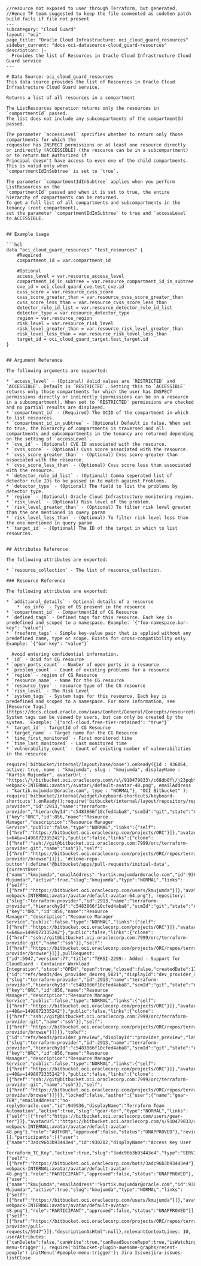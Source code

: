 ```

//resource not exposed to user through Terraform, but generated.
//Hence TF team suggested to keep the file commented as codeGen patch build fails if file not present
---
subcategory: "Cloud Guard"
layout: "oci"
page_title: "Oracle Cloud Infrastructure: oci_cloud_guard_resources"
sidebar_current: "docs-oci-datasource-cloud_guard-resources"
description: |-
  Provides the list of Resources in Oracle Cloud Infrastructure Cloud Guard service
---

# Data Source: oci_cloud_guard_resources
This data source provides the list of Resources in Oracle Cloud Infrastructure Cloud Guard service.

Returns a list of all resources in a compartment

The ListResources operation returns only the resources in `compartmentId` passed.
The list does not include any subcompartments of the compartmentId passed.

The parameter `accessLevel` specifies whether to return only those compartments for which the
requestor has INSPECT permissions on at least one resource directly
or indirectly (ACCESSIBLE) (the resource can be in a subcompartment) or to return Not Authorized if
Principal doesn't have access to even one of the child compartments. This is valid only when
`compartmentIdInSubtree` is set to `true`.

The parameter `compartmentIdInSubtree` applies when you perform ListResources on the
`compartmentId` passed and when it is set to true, the entire hierarchy of compartments can be returned.
To get a full list of all compartments and subcompartments in the tenancy (root compartment),
set the parameter `compartmentIdInSubtree` to true and `accessLevel` to ACCESSIBLE.


## Example Usage

```hcl
data "oci_cloud_guard_resources" "test_resources" {
	#Required
	compartment_id = var.compartment_id

	#Optional
	access_level = var.resource_access_level
	compartment_id_in_subtree = var.resource_compartment_id_in_subtree
	cve_id = oci_cloud_guard_cve.test_cve.id
	cvss_score = var.resource_cvss_score
	cvss_score_greater_than = var.resource_cvss_score_greater_than
	cvss_score_less_than = var.resource_cvss_score_less_than
	detector_rule_id_list = var.resource_detector_rule_id_list
	detector_type = var.resource_detector_type
	region = var.resource_region
	risk_level = var.resource_risk_level
	risk_level_greater_than = var.resource_risk_level_greater_than
	risk_level_less_than = var.resource_risk_level_less_than
	target_id = oci_cloud_guard_target.test_target.id
}


## Argument Reference

The following arguments are supported:

* `access_level` - (Optional) Valid values are `RESTRICTED` and `ACCESSIBLE`. Default is `RESTRICTED`. Setting this to `ACCESSIBLE` returns only those compartments for which the user has INSPECT permissions directly or indirectly (permissions can be on a resource in a subcompartment). When set to `RESTRICTED` permissions are checked and no partial results are displayed.
* `compartment_id` - (Required) The OCID of the compartment in which to list resources.
* `compartment_id_in_subtree` - (Optional) Default is false. When set to true, the hierarchy of compartments is traversed and all compartments and subcompartments in the tenancy are returned depending on the setting of `accessLevel`.
* `cve_id` - (Optional) CVE ID associated with the resource.
* `cvss_score` - (Optional) Cvss score associated with the resource.
* `cvss_score_greater_than` - (Optional) Cvss score greater than associated with the resource.
* `cvss_score_less_than` - (Optional) Cvss score less than associated with the resource.
* `detector_rule_id_list` - (Optional) Comma seperated list of detector rule IDs to be passed in to match against Problems.
* `detector_type` - (Optional) The field to list the problems by detector type.
* `region` - (Optional) Oracle Cloud Infrastructure monitoring region.
* `risk_level` - (Optional) Risk level of the problem.
* `risk_level_greater_than` - (Optional) To filter risk level greater than the one mentioned in query param
* `risk_level_less_than` - (Optional) To filter risk level less than the one mentioned in query param
* `target_id` - (Optional) The ID of the target in which to list resources.


## Attributes Reference

The following attributes are exported:

* `resource_collection` - The list of resource_collection.

### Resource Reference

The following attributes are exported:

* `additional_details` - Optional details of a resource
    * `os_info` - Type of OS present in the resource
* `compartment_id` - CompartmentId of CG Resource
* `defined_tags` - Defined tags for this resource. Each key is predefined and scoped to a namespace. Example: `{"foo-namespace.bar-key": "value"}`
* `freeform_tags` - Simple key-value pair that is applied without any predefined name, type or scope. Exists for cross-compatibility only. Example: `{"bar-key": "value"}`

  Avoid entering confidential information.
* `id` - Ocid for CG resource
* `open_ports_count` - Number of open ports in a resource
* `problem_count` - Count of existing problems for a resource
* `region` - region of CG Resource
* `resource_name` - Name for the CG resource
* `resource_type` - resource type of the CG resource
* `risk_level` - The Risk Level
* `system_tags` - System tags for this resource. Each key is predefined and scoped to a namespace. For more information, see [Resource Tags](https://docs.cloud.oracle.com/iaas/Content/General/Concepts/resourcetags.htm). System tags can be viewed by users, but can only be created by the system.  Example: `{"orcl-cloud.free-tier-retained": "true"}`
* `target_id` - TargetId of CG Resource
* `target_name` - Target name for the CG Resource
* `time_first_monitored` - First monitored time
* `time_last_monitored` - Last monitored time
* `vulnerability_count` - Count of existing number of vulnerabilities in the resource

require('bitbucket/internal/layout/base/base').onReady({id : 936064, active: true, name : "kmujumda", slug : "kmujumda", displayName : "Kartik Mujumdar", avatarUrl : "https:\/\/bitbucket.oci.oraclecorp.com\/s\/910479833\/c68db0f\/j23pqb\/1.0\/_\/download\/resources\/com.atlassian.bitbucket.server.bitbucket-webpack-INTERNAL:avatar\/avatar\/default-avatar-48.png", emailAddress : "kartik.mujumdar@oracle.com", type : "NORMAL"}, "OCI Bitbucket" ); require('bitbucket/internal/widget/keyboard-shortcuts/keyboard-shortcuts').onReady();require('bitbucket/internal/layout/repository/repository').onReady({"slug":"terraform-provider","id":2913,"name":"terraform-provider","hierarchyId":"c5483866f10cfed4aba8","scmId":"git","state":"AVAILABLE","statusMessage":"Available","forkable":true,"project":{"key":"ORC","id":856,"name":"Resource Manager","description":"Resource Manager Service","public":false,"type":"NORMAL","links":{"self":[{"href":"https://bitbucket.oci.oraclecorp.com/projects/ORC"}]},"avatarUrl":"/projects/ORC/avatar.png?s=64&v=1498072335242"},"public":false,"links":{"clone":[{"href":"ssh://git@bitbucket.oci.oraclecorp.com:7999/orc/terraform-provider.git","name":"ssh"}],"self":[{"href":"https://bitbucket.oci.oraclecorp.com/projects/ORC/repos/terraform-provider/browse"}]}}, '#clone-repo-button');define('@bitbucket/apps/pull-requests/initial-data', {currentUser: {"name":"kmujumda","emailAddress":"kartik.mujumdar@oracle.com","id":936064,"displayName":"Kartik Mujumdar","active":true,"slug":"kmujumda","type":"NORMAL","links":{"self":[{"href":"https://bitbucket.oci.oraclecorp.com/users/kmujumda"}]},"avatarUrl":"https://bitbucket.oci.oraclecorp.com/s/910479833/c68db0f/j23pqb/1.0/_/download/resources/com.atlassian.bitbucket.server.bitbucket-webpack-INTERNAL:avatar/avatar/default-avatar-64.png"}, repository: {"slug":"terraform-provider","id":2913,"name":"terraform-provider","hierarchyId":"c5483866f10cfed4aba8","scmId":"git","state":"AVAILABLE","statusMessage":"Available","forkable":true,"project":{"key":"ORC","id":856,"name":"Resource Manager","description":"Resource Manager Service","public":false,"type":"NORMAL","links":{"self":[{"href":"https://bitbucket.oci.oraclecorp.com/projects/ORC"}]},"avatarUrl":"/projects/ORC/avatar.png?s=64&v=1498072335242"},"public":false,"links":{"clone":[{"href":"ssh://git@bitbucket.oci.oraclecorp.com:7999/orc/terraform-provider.git","name":"ssh"}],"self":[{"href":"https://bitbucket.oci.oraclecorp.com/projects/ORC/repos/terraform-provider/browse"}]}},pullRequest: {"id":5947,"version":77,"title":"TERSI-2299:- Added - Support for CloudGuard - Container Workload Integration","state":"OPEN","open":true,"closed":false,"createdDate":1712045009657,"updatedDate":1715067117444,"fromRef":{"id":"refs/heads/dev_provider_dexreq_5821","displayId":"dev_provider_dexreq_5821","latestCommit":"928efbf96137f3d71016502a5c316ad7442b9a46","type":"BRANCH","repository":{"slug":"terraform-provider","id":2913,"name":"terraform-provider","hierarchyId":"c5483866f10cfed4aba8","scmId":"git","state":"AVAILABLE","statusMessage":"Available","forkable":true,"project":{"key":"ORC","id":856,"name":"Resource Manager","description":"Resource Manager Service","public":false,"type":"NORMAL","links":{"self":[{"href":"https://bitbucket.oci.oraclecorp.com/projects/ORC"}]},"avatarUrl":"/projects/ORC/avatar.png?s=48&v=1498072335242"},"public":false,"links":{"clone":[{"href":"ssh://git@bitbucket.oci.oraclecorp.com:7999/orc/terraform-provider.git","name":"ssh"}],"self":[{"href":"https://bitbucket.oci.oraclecorp.com/projects/ORC/repos/terraform-provider/browse"}]}}},"toRef":{"id":"refs/heads/provider_preview","displayId":"provider_preview","latestCommit":"7a85e0f934b4d1e45e2f3db1fac52c2efc8f40c3","type":"BRANCH","repository":{"slug":"terraform-provider","id":2913,"name":"terraform-provider","hierarchyId":"c5483866f10cfed4aba8","scmId":"git","state":"AVAILABLE","statusMessage":"Available","forkable":true,"project":{"key":"ORC","id":856,"name":"Resource Manager","description":"Resource Manager Service","public":false,"type":"NORMAL","links":{"self":[{"href":"https://bitbucket.oci.oraclecorp.com/projects/ORC"}]},"avatarUrl":"/projects/ORC/avatar.png?s=48&v=1498072335242"},"public":false,"links":{"clone":[{"href":"ssh://git@bitbucket.oci.oraclecorp.com:7999/orc/terraform-provider.git","name":"ssh"}],"self":[{"href":"https://bitbucket.oci.oraclecorp.com/projects/ORC/repos/terraform-provider/browse"}]}}},"locked":false,"author":{"user":{"name":"gear-TER","emailAddress":"no-reply@oracle.com","id":949936,"displayName":"Terraform Team Automation","active":true,"slug":"gear-ter","type":"NORMAL","links":{"self":[{"href":"https://bitbucket.oci.oraclecorp.com/users/gear-ter"}]},"avatarUrl":"https://bitbucket.oci.oraclecorp.com/s/910479833/c68db0f/j23pqb/1.0/_/download/resources/com.atlassian.bitbucket.server.bitbucket-webpack-INTERNAL:avatar/avatar/default-avatar-48.png"},"role":"AUTHOR","approved":false,"status":"UNAPPROVED"},"reviewers":[],"participants":[{"user":{"name":"3adc96b3b93443e4","id":930202,"displayName":"Access Key User - Terraform_TC_Key","active":true,"slug":"3adc96b3b93443e4","type":"SERVICE","links":{"self":[{"href":"https://bitbucket.oci.oraclecorp.com/bots/3adc96b3b93443e4"}]},"avatarUrl":"https://bitbucket.oci.oraclecorp.com/s/910479833/c68db0f/j23pqb/1.0/_/download/resources/com.atlassian.bitbucket.server.bitbucket-webpack-INTERNAL:avatar/avatar/default-avatar-48.png"},"role":"PARTICIPANT","approved":false,"status":"UNAPPROVED"},{"user":{"name":"kmujumda","emailAddress":"kartik.mujumdar@oracle.com","id":936064,"displayName":"Kartik Mujumdar","active":true,"slug":"kmujumda","type":"NORMAL","links":{"self":[{"href":"https://bitbucket.oci.oraclecorp.com/users/kmujumda"}]},"avatarUrl":"https://bitbucket.oci.oraclecorp.com/s/910479833/c68db0f/j23pqb/1.0/_/download/resources/com.atlassian.bitbucket.server.bitbucket-webpack-INTERNAL:avatar/avatar/default-avatar-48.png"},"role":"PARTICIPANT","approved":false,"status":"UNAPPROVED"}],"links":{"self":[{"href":"https://bitbucket.oci.oraclecorp.com/projects/ORC/repos/terraform-provider/pull-requests/5947"}]},"descriptionAsHtml":null},relevantContextLines: 10, userAttributes: {"canDelete":false,"canWrite":true,"canReadSourceRepo":true,"isWatching":true,"canWriteSourceRepo":true},});require('bitbucket/internal/layout/base/menu/repositories/recent').initMenu('repositories-menu-trigger'); require('bitbucket-plugin-awesome-graphs/recent-people').initMenu('#people-menu-trigger'); Jira Issuesjira-issues-listClose
```